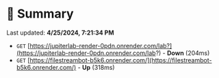 # 📖 Summary
Last updated: **4/25/2024, 7:21:34 PM**

- `GET` [https://jupiterlab-render-0pdn.onrender.com/lab?](https://jupiterlab-render-0pdn.onrender.com/lab?) - **Down** (204ms)
- `GET` [https://filestreambot-b5k6.onrender.com/](https://filestreambot-b5k6.onrender.com/) - **Up** (318ms)
